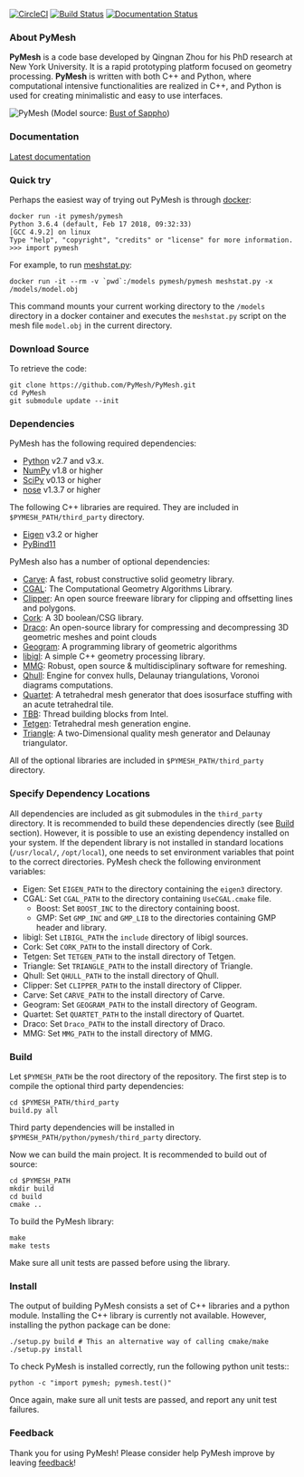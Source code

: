 [![CircleCI](https://circleci.com/gh/PyMesh/PyMesh/tree/master.svg?style=svg)](https://circleci.com/gh/PyMesh/PyMesh/tree/master)
[![Build Status](https://travis-ci.org/PyMesh/PyMesh.svg?branch=master)](https://travis-ci.org/PyMesh/PyMesh)
[![Documentation Status](https://readthedocs.org/projects/pymesh/badge/?version=latest)](https://pymesh.readthedocs.io/en/latest/?badge=latest)


### About PyMesh ###

**PyMesh** is a code base developed by Qingnan Zhou for his PhD research at New
York University.  It is a rapid prototyping platform focused on geometry
processing.  **PyMesh** is written with both C++ and Python, where
computational intensive functionalities are realized in C++, and Python is used
for creating minimalistic and easy to use interfaces.

![PyMesh][teaser]
(Model source: [Bust of Sappho](https://www.thingiverse.com/thing:14565))

### Documentation ###

[Latest documentation](http://pymesh.readthedocs.org/en/latest/)

### Quick try ###

Perhaps the easiest way of trying out PyMesh is through
[docker](https://www.docker.com/):

    docker run -it pymesh/pymesh
    Python 3.6.4 (default, Feb 17 2018, 09:32:33)
    [GCC 4.9.2] on linux
    Type "help", "copyright", "credits" or "license" for more information.
    >>> import pymesh

For example, to run [meshstat.py](scripts/meshstat.py):

    docker run -it --rm -v `pwd`:/models pymesh/pymesh meshstat.py -x /models/model.obj

This command mounts your current working directory to the `/models` directory
in a docker container and executes the `meshstat.py` script on the mesh file
`model.obj` in the current directory.

### Download Source ###

To retrieve the code:

    git clone https://github.com/PyMesh/PyMesh.git
    cd PyMesh
    git submodule update --init

### Dependencies ###

PyMesh has the following required dependencies:

* [Python](https://www.python.org/) v2.7 and v3.x.
* [NumPy](http://www.numpy.org/) v1.8 or higher
* [SciPy](http://www.scipy.org/) v0.13 or higher
* [nose](http://nose.readthedocs.io/en/latest/) v1.3.7 or higher

The following C++ libraries are required.  They are included in
`$PYMESH_PATH/third_party` directory.

* [Eigen](http://eigen.tuxfamily.org/index.php?title=Main_Page) v3.2 or higher
* [PyBind11](https://github.com/pybind/pybind11)

PyMesh also has a number of optional dependencies:

* [Carve](https://github.com/qnzhou/carve): A fast, robust constructive solid
  geometry library.
* [CGAL](https://www.cgal.org/): The Computational Geometry Algorithms Library.
* [Clipper](http://www.angusj.com/delphi/clipper.php): An open source freeware
  library for clipping and offsetting lines and polygons.
* [Cork](https://github.com/gilbo/cork): A 3D boolean/CSG library.
* [Draco](https://google.github.io/draco/): An open-source library for
  compressing and decompressing 3D geometric meshes and point clouds
* [Geogram](http://alice.loria.fr/software/geogram/doc/html/index.html): A
  programming library of geometric algorithms
* [libigl](http://igl.ethz.ch/projects/libigl/): A simple C++ geometry
  processing library.
* [MMG](https://www.mmgtools.org/): Robust, open source & multidisciplinary
  software for remeshing.
* [Qhull](http://www.qhull.org/): Engine for convex hulls, Delaunay
  triangulations, Voronoi diagrams computations.
* [Quartet](https://github.com/crawforddoran/quartet): A tetrahedral mesh
  generator that does isosurface stuffing with an acute tetrahedral tile.
* [TBB](https://www.threadingbuildingblocks.org/): Thread building blocks from
  Intel.
* [Tetgen](http://wias-berlin.de/software/tetgen/): Tetrahedral mesh generation
  engine.
* [Triangle](http://www.cs.cmu.edu/~quake/triangle.html): A two-Dimensional
  quality mesh generator and Delaunay triangulator.

All of the optional libraries are included in `$PYMESH_PATH/third_party`
directory.

### Specify Dependency Locations ###

All dependencies are included as git submodules in the `third_party` directory.
It is recommended to build these dependencies directly (see [Build](#Build) section).
However, it is possible to use an existing dependency installed on your system.
If the dependent library is not installed in standard locations
(``/usr/local/``, ``/opt/local``), one needs to set environment variables that
point to the correct directories.  PyMesh check the following environment
variables:

* Eigen: Set ``EIGEN_PATH`` to the directory containing the `eigen3` directory.
* CGAL: Set ``CGAL_PATH`` to the directory containing `UseCGAL.cmake` file.
    * Boost: Set ``BOOST_INC`` to the directory containing boost.
    * GMP: Set ``GMP_INC`` and ``GMP_LIB`` to the directories containing GMP
      header and library.
* libigl: Set ``LIBIGL_PATH`` the ``include`` directory of libigl sources.
* Cork: Set ``CORK_PATH`` to the install directory of Cork.
* Tetgen: Set ``TETGEN_PATH`` to the install directory of Tetgen.
* Triangle: Set ``TRIANGLE_PATH`` to the install directory of Triangle.
* Qhull: Set ``QHULL_PATH`` to the install directory of Qhull.
* Clipper: Set ``CLIPPER_PATH`` to the install directory of Clipper.
* Carve: Set ``CARVE_PATH`` to the install directory of Carve.
* Geogram: Set ``GEOGRAM_PATH`` to the install directory of Geogram.
* Quartet: Set ``QUARTET_PATH`` to the install directory of Quartet.
* Draco: Set ``Draco_PATH`` to the install directory of Draco.
* MMG: Set ``MMG_PATH`` to the install directory of MMG.

### Build ###

Let `$PYMESH_PATH` be the root directory of the repository.
The first step is to compile the optional third party dependencies:

    cd $PYMESH_PATH/third_party
    build.py all

Third party dependencies will be installed in
`$PYMESH_PATH/python/pymesh/third_party` directory.

Now we can build the main project.  It is recommended to build out of source:

    cd $PYMESH_PATH
    mkdir build
    cd build
    cmake ..

To build the PyMesh library:

    make
    make tests

Make sure all unit tests are passed before using the library.

### Install ###

The output of building PyMesh consists a set of C++ libraries and a python
module. Installing the C++ library is currently not available.  However,
installing the python package can be done:

    ./setup.py build # This an alternative way of calling cmake/make
    ./setup.py install

To check PyMesh is installed correctly, run the following python unit tests::

    python -c "import pymesh; pymesh.test()"

Once again, make sure all unit tests are passed, and report any unit test
failures.

### Feedback ###

Thank you for using PyMesh!  Please consider help PyMesh improve by leaving
[feedback]!

[teaser]: docs/_static/pymesh_teaser.jpg
[feedback]: https://docs.google.com/forms/d/e/1FAIpQLSc8YAzx1SL4t3qntzahYd0igPNGyIxw6N8eRs-PloYlwbPaXg/viewform?usp=pp_url
